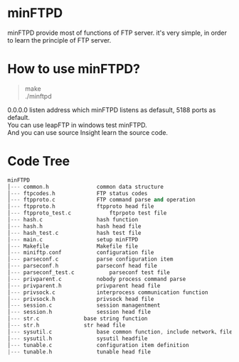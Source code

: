 # minFTPD
minFTPD provide most of functions of FTP server. it's very simple, in order to learn the principle of FTP server.

# How to use minFTPD?
> make<br/>
> ./minftpd

0.0.0.0 listen address which minFTPD listens as defasult, 5188 ports as default.<br/>
You can use leapFTP in windows test minFTPD.<br/>
And you can use source Insight learn the source code.<br/>

# Code Tree
``` c++
minFTPD
│--- common.h 				common data structure
│--- ftpcodes.h  			FTP status codes
│--- ftpproto.c 			FTP command parse and operation
│--- ftpproto.h 			ftpproto head file
│--- ftpproto_test.c 			ftprpoto test file
│--- hash.c 				hash function
│--- hash.h 				hash head file
│--- hash_test.c  			hash test file
│--- main.c 				setup minFTPD
│--- Makefile 				Makefile file
│--- miniftp.conf 			configuration file
│--- parseconf.c  			parse configuration item
│--- parseconf.h  			parseconf head file
│--- parseconf_test.c 			parseconf test file
│--- privparent.c 			nobody process command parse
│--- privparent.h 			privparent head file
│--- privsock.c 			interprocess communication function 
│--- privsock.h 			privsock head file
│--- session.c 				session managentment
│--- session.h 				session head file
│--- str.c 				base string function
│--- str.h 				str head file
│--- sysutil.c  			base common function, include network、file operation
│--- sysutil.h 				sysutil headfile
│--- tunable.c 				configuration item definition
|--- tunable.h  			tunable head file
```

